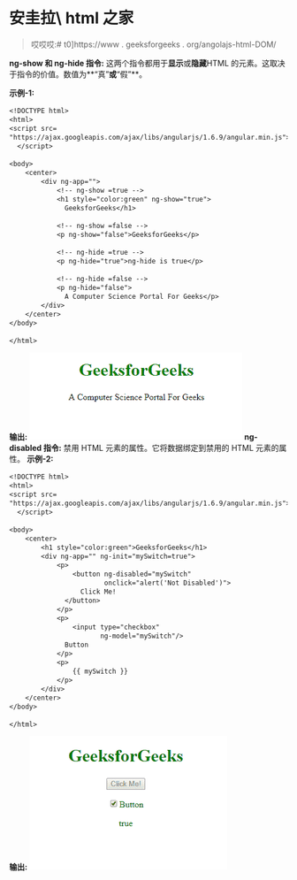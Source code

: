 # 安圭拉\ html 之家

> 哎哎哎:# t0]https://www . geeksforgeeks . org/angolajs-html-DOM/

**ng-show 和 ng-hide 指令:**
这两个指令都用于**显示**或**隐藏**HTML 的元素。这取决于指令的价值。数值为**“真”**或**“假”**。

**示例-1:**

```
<!DOCTYPE html>
<html>
<script src=
"https://ajax.googleapis.com/ajax/libs/angularjs/1.6.9/angular.min.js">
  </script>

<body>
    <center>
        <div ng-app="">
            <!-- ng-show =true -->
            <h1 style="color:green" ng-show="true">
              GeeksforGeeks</h1>

            <!-- ng-show =false -->
            <p ng-show="false">GeeksforGeeks</p>

            <!-- ng-hide =true -->
            <p ng-hide="true">ng-hide is true</p>

            <!-- ng-hide =false -->
            <p ng-hide="false">
              A Computer Science Portal For Geeks</p>
        </div>
    </center>
</body>

</html>
```

**输出:**
![](img/22d65a9acaffe4744ab2c09d75f28e89.png)
**ng-disabled 指令:**
禁用 HTML 元素的属性。它将数据绑定到禁用的 HTML 元素的属性。
**示例-2:**

```
<!DOCTYPE html>
<html>
<script src=
"https://ajax.googleapis.com/ajax/libs/angularjs/1.6.9/angular.min.js">
  </script>

<body>
    <center>
        <h1 style="color:green">GeeksforGeeks</h1>
        <div ng-app="" ng-init="mySwitch=true">
            <p>
                <button ng-disabled="mySwitch" 
                        onclick="alert('Not Disabled')">
                  Click Me!
              </button>
            </p>
            <p>
                <input type="checkbox" 
                       ng-model="mySwitch"/>
              Button
            </p>
            <p>
                {{ mySwitch }}
            </p>
        </div>
    </center>
</body>

</html>
```

**输出:**
![](img/f28b935c56be05256bac50cf662c0144.png)